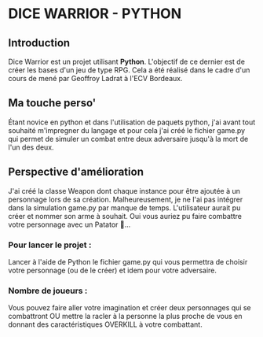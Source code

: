 # DICE WARRIOR - PYTHON

## Introduction

Dice Warrior est un projet utilisant **Python**. L'objectif de ce dernier est de créer les bases d'un jeu de type RPG. Cela a été réalisé dans le cadre d'un cours de mené par Geoffroy Ladrat à l'ECV Bordeaux.

## Ma touche perso'

Étant novice en python et dans l'utilisation de paquets python, j'ai avant tout souhaité m'impregner du langage et pour cela j'ai créé le fichier game.py qui permet de simuler un combat entre deux adversaire jusqu'à la mort de l'un des deux.

## Perspective d'amélioration

J'ai créé la classe Weapon dont chaque instance pour être ajoutée à un personnage lors de sa création. Malheureusement, je ne l'ai pas intégrer dans la simulation game.py par manque de temps. L'utilisateur aurait pu créer et nommer son arme à souhait. Oui vous auriez pu faire combattre votre personnage avec un Patator 🥔…

### Pour lancer le projet :

Lancer à l'aide de Python le fichier game.py qui vous permettra de choisir votre personnage (ou de le créer) et idem pour votre adversaire.

### Nombre de joueurs :

Vous pouvez faire aller votre imagination et créer deux personnages qui se combattront OU mettre la racler à la personne la plus proche de vous en donnant des caractéristiques OVERKILL à votre combattant.
